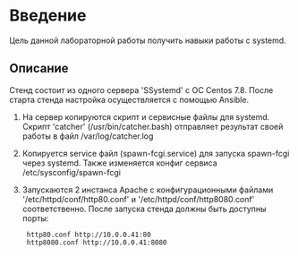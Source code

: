 # **Введение**

Цель данной лабораторной работы получить навыки работы с systemd.

## Описание ##

Стенд состоит из одного сервера 'SSystemd' с ОС Centos 7.8. После старта стенда настройка осуществляется с помощью Ansible.
1. На сервер копируются скрипт и сервисные файлы для systemd. Скрипт 'catcher' (/usr/bin/catcher.bash) отправляет результат своей работы в файл /var/log/catcher.log
2. Копируется service файл (spawn-fcgi.service) для запуска spawn-fcgi через systemd. Также изменяется конфиг сервиса /etc/sysconfig/spawn-fcgi
3. Запускаются 2 инстанса Apache с конфигурационными файлами '/etc/httpd/conf/http80.conf' и '/etc/httpd/conf/http8080.conf' соответственно. После запуска стенда должны быть доступны порты:

        http80.conf http://10.0.0.41:80
        http8080.conf http://10.0.0.41:8080


